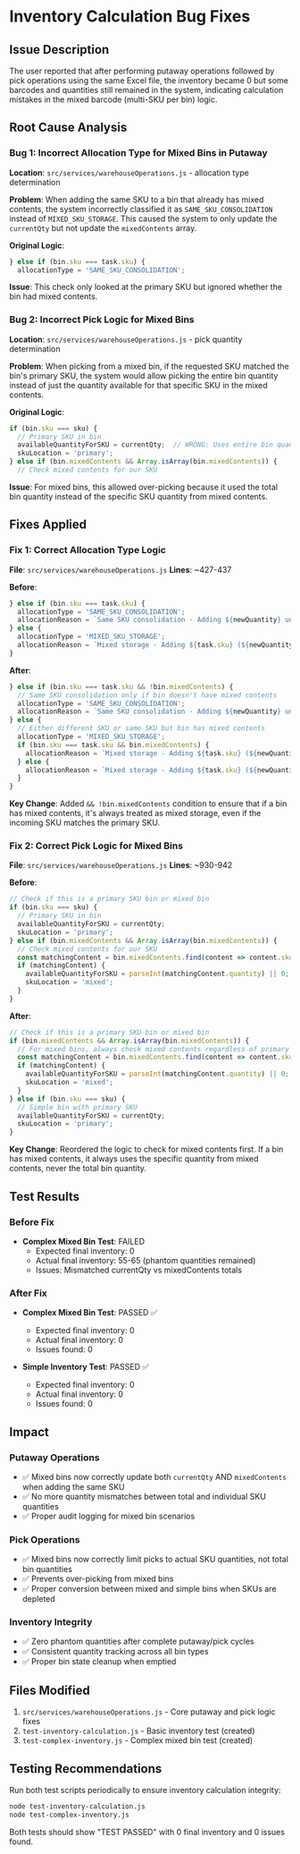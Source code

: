 # Inventory Calculation Bug Fixes

## Issue Description
The user reported that after performing putaway operations followed by pick operations using the same Excel file, the inventory became 0 but some barcodes and quantities still remained in the system, indicating calculation mistakes in the mixed barcode (multi-SKU per bin) logic.

## Root Cause Analysis

### Bug 1: Incorrect Allocation Type for Mixed Bins in Putaway
**Location**: `src/services/warehouseOperations.js` - allocation type determination

**Problem**: When adding the same SKU to a bin that already has mixed contents, the system incorrectly classified it as `SAME_SKU_CONSOLIDATION` instead of `MIXED_SKU_STORAGE`. This caused the system to only update the `currentQty` but not update the `mixedContents` array.

**Original Logic**:
```javascript
} else if (bin.sku === task.sku) {
  allocationType = 'SAME_SKU_CONSOLIDATION';
```

**Issue**: This check only looked at the primary SKU but ignored whether the bin had mixed contents.

### Bug 2: Incorrect Pick Logic for Mixed Bins
**Location**: `src/services/warehouseOperations.js` - pick quantity determination

**Problem**: When picking from a mixed bin, if the requested SKU matched the bin's primary SKU, the system would allow picking the entire bin quantity instead of just the quantity available for that specific SKU in the mixed contents.

**Original Logic**:
```javascript
if (bin.sku === sku) {
  // Primary SKU in bin
  availableQuantityForSKU = currentQty;  // WRONG: Uses entire bin quantity
  skuLocation = 'primary';
} else if (bin.mixedContents && Array.isArray(bin.mixedContents)) {
  // Check mixed contents for our SKU
```

**Issue**: For mixed bins, this allowed over-picking because it used the total bin quantity instead of the specific SKU quantity from mixed contents.

## Fixes Applied

### Fix 1: Correct Allocation Type Logic
**File**: `src/services/warehouseOperations.js`
**Lines**: ~427-437

**Before**:
```javascript
} else if (bin.sku === task.sku) {
  allocationType = 'SAME_SKU_CONSOLIDATION';
  allocationReason = `Same SKU consolidation - Adding ${newQuantity} units to existing ${currentQty} units`;
} else {
  allocationType = 'MIXED_SKU_STORAGE';
  allocationReason = `Mixed storage - Adding ${task.sku} (${newQuantity} units) to bin containing ${bin.sku}`;
}
```

**After**:
```javascript
} else if (bin.sku === task.sku && !bin.mixedContents) {
  // Same SKU consolidation only if bin doesn't have mixed contents
  allocationType = 'SAME_SKU_CONSOLIDATION';
  allocationReason = `Same SKU consolidation - Adding ${newQuantity} units to existing ${currentQty} units`;
} else {
  // Either different SKU or same SKU but bin has mixed contents
  allocationType = 'MIXED_SKU_STORAGE';
  if (bin.sku === task.sku && bin.mixedContents) {
    allocationReason = `Mixed storage - Adding ${task.sku} (${newQuantity} units) to mixed bin (same as primary SKU)`;
  } else {
    allocationReason = `Mixed storage - Adding ${task.sku} (${newQuantity} units) to bin containing ${bin.sku}`;
  }
}
```

**Key Change**: Added `&& !bin.mixedContents` condition to ensure that if a bin has mixed contents, it's always treated as mixed storage, even if the incoming SKU matches the primary SKU.

### Fix 2: Correct Pick Logic for Mixed Bins
**File**: `src/services/warehouseOperations.js`
**Lines**: ~930-942

**Before**:
```javascript
// Check if this is a primary SKU bin or mixed bin
if (bin.sku === sku) {
  // Primary SKU in bin
  availableQuantityForSKU = currentQty;
  skuLocation = 'primary';
} else if (bin.mixedContents && Array.isArray(bin.mixedContents)) {
  // Check mixed contents for our SKU
  const matchingContent = bin.mixedContents.find(content => content.sku === sku);
  if (matchingContent) {
    availableQuantityForSKU = parseInt(matchingContent.quantity) || 0;
    skuLocation = 'mixed';
  }
}
```

**After**:
```javascript
// Check if this is a primary SKU bin or mixed bin
if (bin.mixedContents && Array.isArray(bin.mixedContents)) {
  // For mixed bins, always check mixed contents regardless of primary SKU
  const matchingContent = bin.mixedContents.find(content => content.sku === sku);
  if (matchingContent) {
    availableQuantityForSKU = parseInt(matchingContent.quantity) || 0;
    skuLocation = 'mixed';
  }
} else if (bin.sku === sku) {
  // Simple bin with primary SKU
  availableQuantityForSKU = currentQty;
  skuLocation = 'primary';
}
```

**Key Change**: Reordered the logic to check for mixed contents first. If a bin has mixed contents, it always uses the specific quantity from mixed contents, never the total bin quantity.

## Test Results

### Before Fix
- **Complex Mixed Bin Test**: FAILED
  - Expected final inventory: 0
  - Actual final inventory: 55-65 (phantom quantities remained)
  - Issues: Mismatched currentQty vs mixedContents totals

### After Fix
- **Complex Mixed Bin Test**: PASSED ✅
  - Expected final inventory: 0
  - Actual final inventory: 0
  - Issues found: 0

- **Simple Inventory Test**: PASSED ✅
  - Expected final inventory: 0
  - Actual final inventory: 0
  - Issues found: 0

## Impact

### Putaway Operations
- ✅ Mixed bins now correctly update both `currentQty` AND `mixedContents` when adding the same SKU
- ✅ No more quantity mismatches between total and individual SKU quantities
- ✅ Proper audit logging for mixed bin scenarios

### Pick Operations
- ✅ Mixed bins now correctly limit picks to actual SKU quantities, not total bin quantities
- ✅ Prevents over-picking from mixed bins
- ✅ Proper conversion between mixed and simple bins when SKUs are depleted

### Inventory Integrity
- ✅ Zero phantom quantities after complete putaway/pick cycles
- ✅ Consistent quantity tracking across all bin types
- ✅ Proper bin state cleanup when emptied

## Files Modified
1. `src/services/warehouseOperations.js` - Core putaway and pick logic fixes
2. `test-inventory-calculation.js` - Basic inventory test (created)
3. `test-complex-inventory.js` - Complex mixed bin test (created)

## Testing Recommendations
Run both test scripts periodically to ensure inventory calculation integrity:
```bash
node test-inventory-calculation.js
node test-complex-inventory.js
```

Both tests should show "TEST PASSED" with 0 final inventory and 0 issues found.
